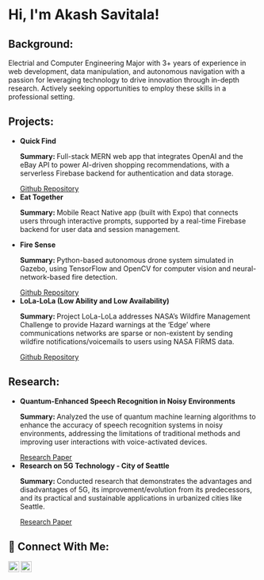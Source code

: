 <h1>Hi, I'm Akash Savitala!</h1>

<h2>Background:</h2>

<p>Electrial and Computer Engineering Major with 3+ years of experience in web development, data manipulation, and autonomous navigation with a passion for leveraging technology to drive innovation through in-depth research. Actively seeking opportunities to employ these skills in a professional setting. </p>

<h2>Projects:</h2>
<ul>
  <li>
    <b>Quick Find</b>
    <p><b>Summary: </b>Full-stack MERN web app that integrates OpenAI and the eBay API to power AI-driven shopping recommendations, with a serverless Firebase backend for authentication and data storage.</p>
    <a href="https://github.com/AkashSavitala/QuickFind.git">Github Repository</a>
  </li>

  <li>
    <b>Eat Together</b>
    <p><b>Summary: </b> Mobile React Native app (built with Expo) that connects users through interactive prompts, supported by a real-time Firebase backend for user data and session management.</p>
  </li>

  <li>
    <b>Fire Sense</b>
    <p><b>Summary: </b>Python-based autonomous drone system simulated in Gazebo, using TensorFlow and OpenCV for computer vision and neural-network-based fire detection.</p>
    <a href="https://github.com/Team-FireSense/FireSense.git">Github Repository</a>
  </li>
  
  <li>
    <b>LoLa-LoLa (Low Ability and Low Availability)</b>
    <p><b>Summary: </b>Project LoLa-LoLa addresses NASA’s Wildfire Management Challenge to provide Hazard warnings at the ‘Edge’ where communications networks are sparse or non-existent by sending wildfire notifications/voicemails to users using NASA FIRMS data.</p>
    <a href="https://github.com/vigneshSrinivasan2005/LoLa-LoLa.git">Github Repository</a>
  </li>
</ul>
 
<h2>Research:</h2>
<ul>
  <li>
    <b>Quantum-Enhanced Speech Recognition in Noisy Environments</b>
    <p><b>Summary: </b>Analyzed the use of quantum machine learning algorithms to enhance the accuracy of speech recognition systems in noisy environments, addressing the limitations of traditional methods and improving user interactions with voice-activated devices.</p>
    <a href="https://drive.google.com/file/d/1p3BlkTNfPFZRwaQJ72R1KURLt_6C6ADh/view?usp=sharing">Research Paper</a>
  </li>
  
  <li>
    <b>Research on 5G Technology - City of Seattle</b>
    <p><b>Summary: </b>Conducted research that demonstrates the advantages and disadvantages of 5G, its improvement/evolution from its predecessors, and its practical and sustainable applications in urbanized cities like Seattle.</p>
    <a href="https://drive.google.com/file/d/11atKLoEjaGEygNSkSFKJsQjbbkrTUete/view">Research Paper</a>
  </li>
</ul>

<h2> 🤳 Connect With Me:</h2>

[<img align="left" alt="AkashSavitala | LinkedIn" width="22px" src="https://cdn.jsdelivr.net/npm/simple-icons@v3/icons/linkedin.svg" />][linkedin]
[<img align="left" alt="AkashSavitala | Facebook" width="22px" src="https://cdn.jsdelivr.net/npm/simple-icons@v3/icons/facebook.svg" />][facebook]

[facebook]: https://www.facebook.com/akash.savitala/
[linkedin]: https://www.linkedin.com/in/akash-savitala

<!--

Here are some ideas to get you started:

- 🔭 I’m currently working on ...
- 🌱 I’m currently learning ...
- 👯 I’m looking to collaborate on ...
- 🤔 I’m looking for help with ...
- 💬 Ask me about ...
- 📫 How to reach me: ...
- 😄 Pronouns: ...
- ⚡ Fun fact: ...
-->
